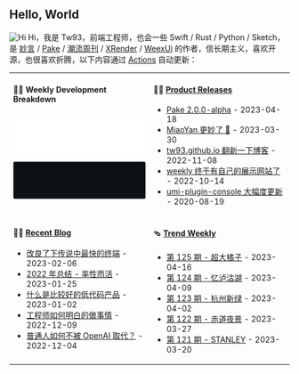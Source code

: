 ## Hello, World

<img src='https://qpluspicture.oss-cn-beijing.aliyuncs.com/6LjjQA/Hi.gif' alt='Hi' width="24"/> Hi，我是 Tw93，前端工程师，也会一些 Swift / Rust / Python / Sketch，是 [妙言](https://miaoyan.app/) / [Pake](https://github.com/tw93/pake) / [潮流周刊](https://weekly.tw93.fun/) / [XRender](https://xrender.fun/) / [WeexUi](https://apache.github.io/incubator-weex-ui/) 的作者，信长期主义，喜欢开源，也很喜欢折腾，以下内容通过 <a href="https://github.com/tw93/tw93/actions" target="_blank">Actions</a> 自动更新：

<table width="960px">
<tr>
<td valign="top" width="50%">

#### 🏊‍♂️ Weekly Development Breakdown

![light](https://raw.githubusercontent.com/tw93/tw93/master/images/wakatime_weekly_language_stats.svg#gh-light-mode-only)

![dark](https://raw.githubusercontent.com/tw93/tw93/master/images/wakatime_weekly_language_stats_black.svg#gh-dark-mode-only)

</td>
<td valign="top" width="50%">

#### 🏋️‍♀️ <a href="https://github.com/tw93/tw93/blob/master/releases.md" target="_blank">Product Releases</a>

<!-- recent_releases starts -->
* <a href='https://github.com/tw93/Pake/releases/tag/2.0.0-alpha' target='_blank'>Pake 2.0.0-alpha</a> - 2023-04-18
* <a href='https://github.com/tw93/MiaoYan/releases/tag/V1.10.1' target='_blank'>MiaoYan 更妙了 🎉</a> - 2023-03-30
* <a href='https://github.com/tw93/tw93.github.io/releases/tag/V0.3.0' target='_blank'>tw93.github.io 翻新一下博客</a> - 2022-11-08
* <a href='https://github.com/tw93/weekly/releases/tag/V0.1' target='_blank'>weekly 终于有自己的展示网站了</a> - 2022-10-14
* <a href='https://github.com/tw93/umi-plugin-console/releases/tag/v0.2.2' target='_blank'>umi-plugin-console 大幅度更新</a> - 2020-08-19
<!-- recent_releases ends -->

</td>
</tr>
<tr>
<td valign="top" width="50%">

#### 🤾‍♂️ <a href="https://tw93.fun" target="_blank">Recent Blog</a>

<!-- blog starts -->
* <a href='https://tw93.fun/2023-02-06/alacritty.html' target='_blank'>改良了下传说中最快的终端</a> - 2023-02-06
* <a href='https://tw93.fun/2023-01-25/my-2022.html' target='_blank'>2022 年总结 - 率性而活</a> - 2023-01-25
* <a href='https://tw93.fun/2023-01-02/low-code.html' target='_blank'>什么是比较好的低代码产品</a> - 2023-01-02
* <a href='https://tw93.fun/2022-12-09/talk.html' target='_blank'>工程师如何明白的做事情</a> - 2022-12-09
* <a href='https://tw93.fun/2022-12-04/openai.html' target='_blank'>普通人如何不被 OpenAI 取代？</a> - 2022-12-04
<!-- blog ends -->

</td>
<td valign="top" width="50%">

#### 🩴 <a href="https://weekly.tw93.fun" target="_blank">Trend Weekly</a>

<!-- weekly starts -->

* [第 125 期 - 超大橘子](https://weekly.tw93.fun/posts/125-超大橘子) - 2023-04-16
* [第 124 期 - 忆泸沽湖](https://weekly.tw93.fun/posts/124-忆泸沽湖) - 2023-04-09
* [第 123 期 - 杭州新绿](https://weekly.tw93.fun/posts/123-杭州新绿) - 2023-04-02
* [第 122 期 - 赤道夜景](https://weekly.tw93.fun/posts/122-赤道夜景) - 2023-03-27
* [第 121 期 - STANLEY](https://weekly.tw93.fun/posts/121-STANLEY) - 2023-03-20

<!-- weekly ends -->

</td>
</tr>

</table>
